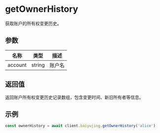 # getOwnerHistory

获取账户的所有权变更历史。

## 参数

| 名称 | 类型 | 描述 |
|------|------|------|
| account | string | 账户名 |

## 返回值

返回账户所有权变更历史记录数组，包含变更时间、新旧所有者等信息。

## 示例

```ts
const ownerHistory = await client.baiyujing.getOwnerHistory('alice')
```
